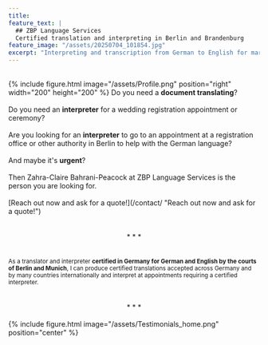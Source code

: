 ```yaml
---
title: 
feature_text: |
  ## ZBP Language Services
  Certified translation and interpreting in Berlin and Brandenburg
feature_image: "/assets/20250704_101854.jpg"
excerpt: "Interpreting and transcription from German to English for market research studios, moderators, consultants, agencies and LSPs"
---
```

<br>
{% include figure.html image="/assets/Profile.png" position="right" width="200" height="200" %}
Do you need a <b>document translating</b>?
<br><br>
Do you need an <b>interpreter</b> for a wedding registration appointment or ceremony?
<br><br>
Are you looking for an <b>interpreter</b> to go to an appointment at a registration office or other authority in Berlin to help with the German language? 
<br><br>
And maybe it's <b>urgent</b>?
<br><br>
Then Zahra-Claire Bahrani-Peacock at ZBP Language Services is the person you are looking for.
<br><br>
[Reach out now and ask for a quote!](/contact/ "Reach out now and ask for a quote!")
<br><br><br>
<center>* * *</center>
<br><br>
<small>As a translator and interpreter <b>certified in Germany for German and English by the courts of Berlin and Munich</b>, I can produce certified translations accepted across Germany and by many countries internationally and interpret at appointments requiring a certified interpreter.</small>
<br><br><br>
<center>* * *</center>
<br>
{% include figure.html image="/assets/Testimonials_home.png" position="center" %}
<br>
